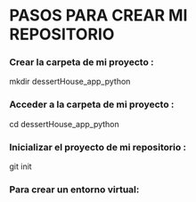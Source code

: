# PASOS PARA CREAR MI REPOSITORIO

### Crear la carpeta de mi proyecto :

 mkdir dessertHouse_app_python

### Acceder a la carpeta de mi proyecto :

cd dessertHouse_app_python

### Inicializar  el proyecto de mi repositorio :

git init

### Para crear un entorno virtual:

